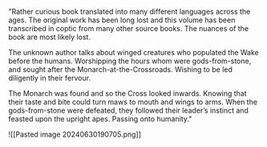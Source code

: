 "Rather curious book translated into many different languages across the ages. The original work has been long lost and this volume has been transcribed in coptic from many other source books. The nuances of the book are most likely lost.

The unknown author talks about winged creatures who populated the Wake before the humans. Worshipping the hours whom were gods-from-stone, and sought after the Monarch-at-the-Crossroads. Wishing to be led diligently in their fervour.

The Monarch was found and so the Cross looked inwards. Knowing that their taste and bite could turn maws to mouth and wings to arms. When the gods-from-stone were defeated, they followed their leader’s instinct and feasted upon the upright apes. Passing onto humanity."

![[Pasted image 20240630190705.png]]